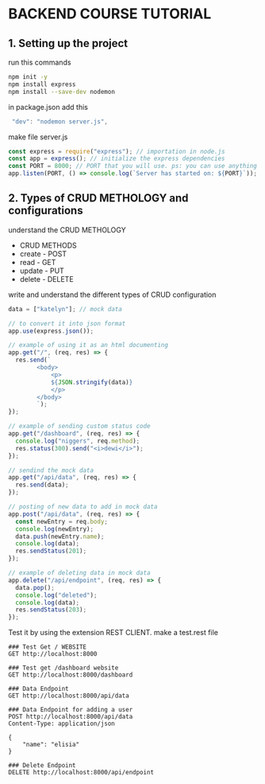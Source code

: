 # BACKEND COURSE TUTORIAL

## 1. Setting up the project

run this commands

```bash
npm init -y
npm install express
npm install --save-dev nodemon
```

in package.json add this

```javascript
 "dev": "nodemon server.js",
```

make file server.js

```js
const express = require("express"); // importation in node.js
const app = express(); // initialize the express dependencies
const PORT = 8000; // PORT that you will use. ps: you can use anything
app.listen(PORT, () => console.log(`Server has started on: ${PORT}`)); // add a listener for api fetching
```

## 2. Types of CRUD METHOLOGY and configurations

understand the CRUD METHOLOGY

- CRUD METHODS
- create - POST
- read - GET
- update - PUT
- delete - DELETE

write and understand the different types of CRUD configuration

```js
data = ["katelyn"]; // mock data

// to convert it into json format
app.use(express.json());

// example of using it as an html documenting
app.get("/", (req, res) => {
  res.send(`
        <body>
            <p>
            ${JSON.stringify(data)}
            </p>
        </body>
        `);
});

// example of sending custom status code
app.get("/dashboard", (req, res) => {
  console.log("niggers", req.method);
  res.status(300).send("<i>dewi</i>");
});

// sendind the mock data
app.get("/api/data", (req, res) => {
  res.send(data);
});

// posting of new data to add in mock data
app.post("/api/data", (req, res) => {
  const newEntry = req.body;
  console.log(newEntry);
  data.push(newEntry.name);
  console.log(data);
  res.sendStatus(201);
});

// example of deleting data in mock data
app.delete("/api/endpoint", (req, res) => {
  data.pop();
  console.log("deleted");
  console.log(data);
  res.sendStatus(203);
});
```

Test it by using the extension REST CLIENT.
make a test.rest file

```
### Test Get / WEBSITE
GET http://localhost:8000

### Test get /dashboard website
GET http://localhost:8000/dashboard

### Data Endpoint
GET http://localhost:8000/api/data

### Data Endpoint for adding a user
POST http://localhost:8000/api/data
Content-Type: application/json

{
    "name": "elisia"
}

### Delete Endpoint
DELETE http://localhost:8000/api/endpoint
```
